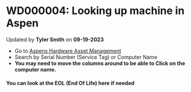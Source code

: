 # WD000004: Looking up machine in Aspen
Updated by **Tyler Smith** on **09-19-2023**

- Go to [Aspens Hardware Asset Management](https://adidasaspen.service-now.com/now/nav/ui/classic/params/target/cmdb_ci_computer_list.do%3Fsysparm_userpref_module%3D992fd75ddbcd0704c62efd651d96192b%26sysparm_view%3Dcomputer%26sysparm_query%3Dsys_class_name%253Dcmdb_ci_computer%255EORsys_class_name%253Dx_jamfs_jamf_app_jamf_computer%255EEQ)
- Search by Serial Number (Service Tag) or Computer Name
- **You may need to move the columns around to be able to Click on the computer name.**

#### You can look at the EOL (End Of Life) here if needed
